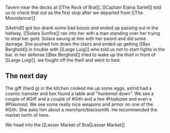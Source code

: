 Tavern near the docks at [[The Rock of Bral]]. [[Captain Elaina Sartel]] told us to check that out as the first stop after we departed from [[The Moondancer]]

[[Astrid]] got too drank some bad booze and ended up passing out in the hallway, [[Solara Sunfire]] ran into her with a man standing over her trying to steal her gold. Solara swung at him with her sword and did some damage. She pushed him down the stairs and ended up getting [[Bex Berghold]] in trouble with [[Large Luigi]] who told us not to start fights in the bar. in her defense [[Bex Berghold]] tried to wake up the thief in front of [[Large Luigi]]. we fought off the theif and went to bed.

## The next day
The giff (hard g) in the kitchen cooked me up some eggs, astrid had a cosmic hamster and bex found a table and "hunkered down". We see a couple of #Giff and a couple of #Gith and a few #Hadozee and even a #Plasmoid. We see some really nice weapons and armor on one of the #Gith. She asks him about a merchant/blacksmith. He recommended the market north of here.

We head into the [[Lesser Market of Bral|Lesser Market]]